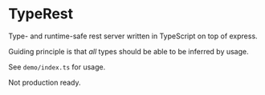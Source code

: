 # TypeRest

Type- and runtime-safe rest server written in TypeScript on top of express.

Guiding principle is that *all* types should be able to be inferred by usage.

See `demo/index.ts` for usage.

Not production ready.